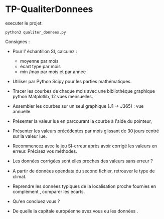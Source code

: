 # TP-QualiterDonnees

executer le projet:
```
python3 qualiter_donnees.py
```

Consignes :

* Pour	l’	échantillon	SI,	calculez	:	
  - moyenne	par	mois	
  - écart	type	par	mois	
  - min	/max	par	mois	et	par	année	
  
* Utiliser	par	Python	Scipy	pour	les	parties	mathématiques.	
* Tracer	les	courbes	de	chaque	mois	avec	une	bibliothèque	graphique	python	Matplotlib,	12	vues	mensuelles.
* Assembler	les	courbes	sur	un	seul	graphique	(J1	->	J365)	:	vue	annuelle.
* Présenter	la	valeur	lue	en	parcourant	la	courbe	à	l'aide	du	pointeur,	
* Présenter	les	valeurs	précédentes	par	mois	glissant	de	30	jours	centré	sur	la	valeur	lue.
* Recommencez	avec	le	jeu	SI-erreur	après	avoir	corrigé	les	valeurs	en	erreur.	Précisez	vos	méthodes.	
* Les	données	corrigées	sont	elles	proches	des	valeurs	sans	erreur	?	
* A	partir	de	données	opendata	du	second	ﬁchier,	retrouver	le	type	de	climat.
* Reprendre	les	données	typiques	de	la	localisation	proche	fournies	en	complément	,	comparer	les	écarts.	
* Qu'en	concluez	vous	?	
* De	quelle	la	capitale	européenne	avez	vous	eu	les	données	.	
